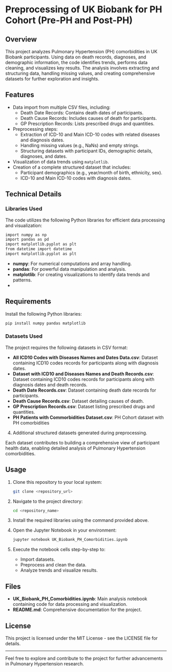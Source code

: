 
# Preprocessing of UK Biobank for PH Cohort (Pre-PH and Post-PH)

## Overview
This project analyzes Pulmonary Hypertension (PH) comorbidities in UK Biobank participants. Using data on death records, diagnoses, and demographic information, the code identifies trends, performs data cleaning, and visualizes key results. The analysis involves extracting and structuring data, handling missing values, and creating comprehensive datasets for further exploration and insights.

## Features
- Data import from multiple CSV files, including:
  - Death Date Records: Contains death dates of participants.
  - Death Cause Records: Includes causes of death for participants.
  - GP Prescription Records: Lists prescribed drugs and quantities.
- Preprocessing steps:
  - Extraction of ICD-10 and Main ICD-10 codes with related diseases and diagnosis dates.
  - Handling missing values (e.g., NaNs) and empty strings.
  - Structuring datasets with participant IDs, demographic details, diagnoses, and dates.
- Visualization of data trends using `matplotlib`.
- Creation of a complete structured dataset that includes:
  - Participant demographics (e.g., year/month of birth, ethnicity, sex).
  - ICD-10 and Main ICD-10 codes with diagnosis dates.

## Technical Details

### Libraries Used
The code utilizes the following Python libraries for efficient data processing and visualization:

```bash
import numpy as np
import pandas as pd
import matplotlib.pyplot as plt
from datetime import datetime
import matplotlib.pyplot as plt
```
- **numpy**: For numerical computations and array handling.
- **pandas**: For powerful data manipulation and analysis.
- **matplotlib**: For creating visualizations to identify data trends and patterns.
- 
## Requirements
Install the following Python libraries:

```bash
pip install numpy pandas matplotlib
```


### Datasets Used
The project requires the following datasets in CSV format:
- **All ICD10 Codes with Diseases Names and Dates Data.csv**: Dataset containing ICD10 codes records for participants along with diagnosis dates.
- **Dataset with ICD10 and Diseases Names and Death Records.csv**: Dataset containing ICD10 codes records for participants along with diagnosis dates and death records.
- **Death Date Records.csv**: Dataset containing death date records for participants.
- **Death Cause Records.csv**: Dataset detailing causes of death.
- **GP Prescription Records.csv**: Dataset listing prescribed drugs and quantities.
- **PH Patients with Commorbidities Dataset.csv**: PH Cohort dataset with PH comorbidities
4. Additional structured datasets generated during preprocessing.

Each dataset contributes to building a comprehensive view of participant health data, enabling detailed analysis of Pulmonary Hypertension comorbidities.


## Usage

1. Clone this repository to your local system:
   ```bash
   git clone <repository_url>
   ```
   
2. Navigate to the project directory:
   ```bash
   cd <repository_name>
   ```

3. Install the required libraries using the command provided above.

4. Open the Jupyter Notebook in your environment:

   ```bash
   jupyter notebook UK_Biobank_PH_Comorbidities.ipynb
   ```

5. Execute the notebook cells step-by-step to:
   - Import datasets.
   - Preprocess and clean the data.
   - Analyze trends and visualize results.

## Files
- **UK_Biobank_PH_Comorbidities.ipynb**: Main analysis notebook containing code for data processing and visualization.
- **README.md**: Comprehensive documentation for the project.

## License
This project is licensed under the MIT License - see the LICENSE file for details.

---

Feel free to explore and contribute to the project for further advancements in Pulmonary Hypertension research.

